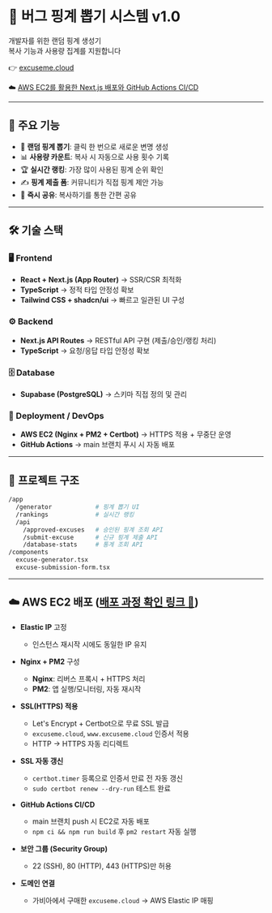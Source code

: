 # 🎲 버그 핑계 뽑기 시스템 v1.0

 개발자를 위한 랜덤 핑계 생성기  
 복사 기능과 사용량 집계를 지원합니다

👉 [excuseme.cloud](https://excuseme.cloud)

☁️ [AWS EC2를 활용한 Next.js 배포와 GitHub Actions CI/CD](https://www.notion.so/AWS-EC2-Next-js-excuse-me-275f671141038073ae51f059574e0ebb)

---

## 🚀 주요 기능
- 🎲 **랜덤 핑계 뽑기**: 클릭 한 번으로 새로운 변명 생성
- 📊 **사용량 카운트**: 복사 시 자동으로 사용 횟수 기록
- 🏆 **실시간 랭킹**: 가장 많이 사용된 핑계 순위 확인
- ✍️ **핑계 제출 폼**: 커뮤니티가 직접 핑계 제안 가능
- 🚀 **즉시 공유**: 복사하기를 통한 간편 공유

---

## 🛠 기술 스택
### 🖥️ Frontend
- **React + Next.js (App Router)** → SSR/CSR 최적화  
- **TypeScript** → 정적 타입 안정성 확보  
- **Tailwind CSS + shadcn/ui** → 빠르고 일관된 UI 구성  

### ⚙️ Backend
- **Next.js API Routes** → RESTful API 구현 (제출/승인/랭킹 처리)  
- **TypeScript** → 요청/응답 타입 안정성 확보  

### 🗄️ Database
- **Supabase (PostgreSQL)** → 스키마 직접 정의 및 관리  

### 🚀 Deployment / DevOps
- **AWS EC2 (Nginx + PM2 + Certbot)** → HTTPS 적용 + 무중단 운영  
- **GitHub Actions** → main 브랜치 푸시 시 자동 배포


---

## 📂 프로젝트 구조
```bash
/app
  /generator            # 핑계 뽑기 UI
  /rankings             # 실시간 랭킹
  /api
    /approved-excuses   # 승인된 핑계 조회 API
    /submit-excuse      # 신규 핑계 제출 API
    /database-stats     # 통계 조회 API
/components
  excuse-generator.tsx
  excuse-submission-form.tsx
```

---

## ☁️ AWS EC2 배포  ([배포 과정 확인 링크 🔗](https://www.notion.so/AWS-EC2-Next-js-excuse-me-275f671141038073ae51f059574e0ebb))

- **Elastic IP** 고정
    - 인스턴스 재시작 시에도 동일한 IP 유지

- **Nginx + PM2** 구성
    - **Nginx**: 리버스 프록시 + HTTPS 처리
    - **PM2**: 앱 실행/모니터링, 자동 재시작

- **SSL(HTTPS) 적용**
    - Let's Encrypt + Certbot으로 무료 SSL 발급
    - `excuseme.cloud`, `www.excuseme.cloud` 인증서 적용
    - HTTP → HTTPS 자동 리디렉트

- **SSL 자동 갱신**
    - `certbot.timer` 등록으로 인증서 만료 전 자동 갱신
    - `sudo certbot renew --dry-run` 테스트 완료

- **GitHub Actions CI/CD**
    - main 브랜치 push 시 EC2로 자동 배포
    - `npm ci && npm run build` 후 `pm2 restart` 자동 실행

- **보안 그룹 (Security Group)**
    - 22 (SSH), 80 (HTTP), 443 (HTTPS)만 허용

- **도메인 연결**
    - 가비아에서 구매한 `excuseme.cloud` → AWS Elastic IP 매핑
 
